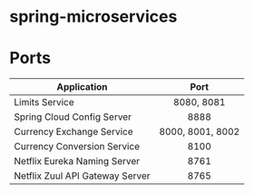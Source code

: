# spring-microservices

# Ports
| Application |	Port|	
| ------------- |:-------------:|
|	Limits Service	|	8080, 8081 |
|	Spring Cloud Config Server	|	8888|	
|	Currency Exchange Service	|	8000, 8001, 8002|	
|	Currency Conversion Service	|	8100 |	
|	Netflix Eureka Naming Server	|	8761|	
|	Netflix Zuul API Gateway Server	|	8765|	
